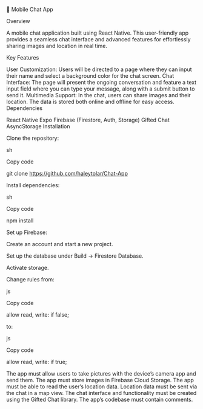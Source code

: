📱 Mobile Chat App

Overview

A mobile chat application built using React Native. This user-friendly app provides a seamless chat interface and advanced features for effortlessly sharing images and location in real time.

Key Features

User Customization: Users will be directed to a page where they can input their name and select a background color for the chat screen.
Chat Interface: The page will present the ongoing conversation and feature a text input field where you can type your message, along with a submit button to send it.
Multimedia Support: In the chat, users can share images and their location. The data is stored both online and offline for easy access.
Dependencies

React Native
Expo
Firebase (Firestore, Auth, Storage)
Gifted Chat
AsyncStorage
Installation

Clone the repository:

sh

Copy code

git clone https://github.com/haleytolar/Chat-App

Install dependencies:

sh

Copy code

npm install

Set up Firebase:

Create an account and start a new project.

Set up the database under Build -> Firestore Database.

Activate storage.

Change rules from:

js

Copy code

allow read, write: if false;

to:

js

Copy code

allow read, write: if true;






The app must allow users to take pictures with the device’s camera app and send them.
The app must store images in Firebase Cloud Storage.
The app must be able to read the user’s location data.
Location data must be sent via the chat in a map view.
The chat interface and functionality must be created using the Gifted Chat library.
The app’s codebase must contain comments.
